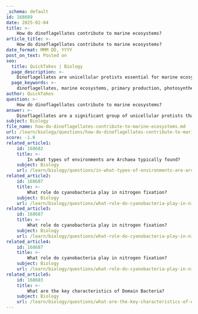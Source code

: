 ```yaml
---
_schema: default
id: 168689
date: 2025-02-04
title: >-
    How do dinoflagellates contribute to marine ecosystems?
article_title: >-
    How do dinoflagellates contribute to marine ecosystems?
date_format: MMM DD, YYYY
post_on_text: Posted on
seo:
  title: QuickTakes | Biology
  page_description: >-
    Dinoflagellates are unicellular protists essential for marine ecosystems, contributing to primary production, biodiversity, nutrient cycling, and forming symbiotic relationships with corals, while also causing harmful algal blooms.
  page_keywords: >-
    dinoflagellates, marine ecosystems, primary production, photosynthesis, plankton, algal blooms, red tides, nutrient cycling, symbiosis, zooxanthellae, biodiversity, food web
author: QuickTakes
question: >-
    How do dinoflagellates contribute to marine ecosystems?
answer: >-
    Dinoflagellates are a significant group of unicellular protists that play a crucial role in marine ecosystems. Here are some key contributions they make:\n\n1. **Primary Production**: Dinoflagellates are photosynthetic organisms that contribute to primary production in marine environments. They convert sunlight into chemical energy through photosynthesis, forming the base of the food web. This process is essential for supporting various marine life, including fish and other marine animals.\n\n2. **Planktonic Community**: As a major component of both freshwater and marine plankton, dinoflagellates are integral to the aquatic food web. They serve as a food source for a variety of organisms, including zooplankton, small fish, and larger marine animals, thus supporting biodiversity.\n\n3. **Algal Blooms**: Dinoflagellates can reproduce rapidly under favorable conditions, leading to algal blooms. While these blooms can enhance productivity, they can also have negative effects. For instance, certain species can cause "red tides," which are characterized by a significant increase in the concentration of pigments that can color the water red or brown. These blooms can produce toxins that accumulate in shellfish, making them harmful to humans and other predators.\n\n4. **Nutrient Cycling**: Dinoflagellates contribute to nutrient cycling in marine ecosystems. They play a role in the uptake and recycling of nutrients, which is vital for maintaining the health of marine environments.\n\n5. **Symbiotic Relationships**: Some dinoflagellates form symbiotic relationships with corals and other marine organisms. For example, the dinoflagellates known as zooxanthellae live within coral tissues, providing them with energy through photosynthesis while receiving protection and access to sunlight. This relationship is essential for the health of coral reefs.\n\nIn summary, dinoflagellates are vital to marine ecosystems as primary producers, contributors to food webs, and participants in nutrient cycling and symbiotic relationships. However, their potential to cause harmful algal blooms also highlights the need for monitoring and management in marine environments.
subject: Biology
file_name: how-do-dinoflagellates-contribute-to-marine-ecosystems.md
url: /learn/biology/questions/how-do-dinoflagellates-contribute-to-marine-ecosystems
score: -1.0
related_article1:
    id: 168682
    title: >-
        In what types of environments are Archaea typically found?
    subject: Biology
    url: /learn/biology/questions/in-what-types-of-environments-are-archaea-typically-found
related_article2:
    id: 168687
    title: >-
        What role do cyanobacteria play in nitrogen fixation?
    subject: Biology
    url: /learn/biology/questions/what-role-do-cyanobacteria-play-in-nitrogen-fixation
related_article3:
    id: 168687
    title: >-
        What role do cyanobacteria play in nitrogen fixation?
    subject: Biology
    url: /learn/biology/questions/what-role-do-cyanobacteria-play-in-nitrogen-fixation
related_article4:
    id: 168687
    title: >-
        What role do cyanobacteria play in nitrogen fixation?
    subject: Biology
    url: /learn/biology/questions/what-role-do-cyanobacteria-play-in-nitrogen-fixation
related_article5:
    id: 168683
    title: >-
        What are the key characteristics of Domain Bacteria?
    subject: Biology
    url: /learn/biology/questions/what-are-the-key-characteristics-of-domain-bacteria
---
```


&nbsp;